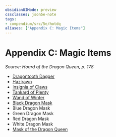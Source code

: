 ```yaml
---
obsidianUIMode: preview
cssclasses: json5e-note
tags:
- compendium/src/5e/hotdq
aliases: ["Appendix C: Magic Items"]
---
```

# Appendix C: Magic Items
*Source: Hoard of the Dragon Queen, p. 178* 

- [Dragontooth Dagger](Mechanics/items/dragontooth-dagger-rot.md)  
- [Hazirawn](Mechanics/items/hazirawn-hotdq.md)  
- [Insignia of Claws](Mechanics/items/insignia-of-claws-hotdq.md)  
- [Tankard of Plenty](Mechanics/items/tankard-of-plenty-hotdq.md)  
- [Wand of Winter](Mechanics/items/wand-of-winter-hotdq.md)  
- [Black Dragon Mask](Mechanics/items/black-dragon-mask-hotdq.md)  
- Blue Dragon Mask  
- Green Dragon Mask  
- Red Dragon Mask  
- White Dragon Mask  
- [Mask of the Dragon Queen](Mechanics/items/mask-of-the-dragon-queen-rot.md)